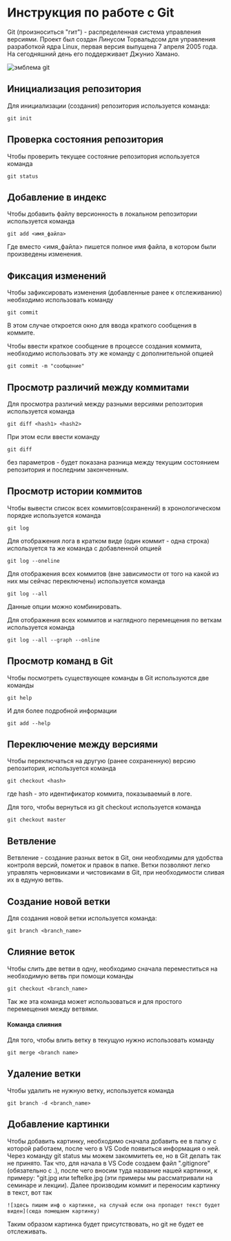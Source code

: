 # **Инструкция по работе с Git**

Git (произноситься "гит") - распределенная система управления версиями. Проект был создан Линусом Торвальдсом для управления разработкой ядра Linux, первая версия выпущена 7 апреля 2005 года. На сегодняшний день его поддерживает Джунио Хамано.

![эмблема git](git.jpg)

## Инициализация репозитория

Для инициализации (создания) репозитория используется команда:

    git init

## Проверка состояния репозитория

Чтобы проверить текущее состояние репозитория используется команда 

    git status

## Добавление в индекс

Чтобы добавить файлу версионность в локальном репозитории используется команда 

    git add <имя_файла>

Где вместо <имя_файла> пишется полное имя файла, в котором были произведены изменения. 

## Фиксация изменений

Чтобы зафиксировать изменения (добавленные ранее к отслеживанию) необходимо использовать команду 

    git commit

В этом случае откроется окно для ввода краткого сообщения в коммите.

Чтобы ввести краткое сообщение в процессе создания коммита, необходимо использовать эту же команду с дополнительной опцией 

    git commit -m "сообщение"

## Просмотр различий между коммитами

Для просмотра различий между разными версиями репозитория используется команда 

    git diff <hash1> <hash2>

При этом если ввести команду 

    git diff

без параметров - будет показана разница между текущим состоянием репозитория и последним законченным.

## Просмотр истории коммитов

Чтобы вывести список всех коммитов(сохранений) в хронологическом порядке используется команда

    git log

Для отображения лога в кратком виде (один коммит - одна строка) используется та же команда с добавленной опцией

    git log --oneline
Для отображения всех коммитов (вне зависимости от того на какой из них мы сейчас переключены) используется команда

    git log --all

Данные опции можно комбинировать.

Для отображения всех коммитов и наглядного перемещения по веткам используется команда

    git log --all --graph --online

## Просмотр команд в Git

Чтобы посмотреть существующее команды в Git используются две команды

    git help
И для более подробной информации

    git add --help

## Переключение между версиями 

Чтобы переключаться на другую (ранее сохраненную) версию репозитория, используется команда

    git checkout <hash>

где hash - это идентификатор коммита, показываемый в логе.

Для того, чтобы вернуться из git checkout используется команда 

    git checkout master
    
## Ветвление

Ветвление - создание разных веток в Git, они необходимы для удобства контроля версий, пометок и правок в папке. Ветки позволяют легко управлять черновиками и чистовиками в Git, при необходимости сливая их в едуную ветвь.

## Создание новой ветки

Для создания новой ветки используется команда:

    git branch <branch_name>
    
## Слияние веток    

Чтобы слить две ветви в одну, необходимо сначала переместиться на необходимую ветвь при помощи команды

    git checkout <branch_name>

Так же эта команда может использоваться и для простого перемещения между ветвями.

#### Команда слияния

Для того, чтобы влить ветку в текущую нужно использовать команду

    git merge <branch name>

## Удаление ветки  

Чтобы удалить не нужную ветку, используется команда

    git branch -d <branch_name>

## Добавление картинки

Чтобы добавить картинку, необходимо сначала добавить ее в папку с которой работаем, после чего в VS Code появиться информация о ней. Через команду git status мы можем закоммитеть ее, но в Git делать так не принято. Так что, для начала в  VS Code создаем файл ".gitignore" (обязательно с .), после чего вносим туда название нашей картинки, к примеру: "git.jpg или teftelke.jpg (эти примеры мы рассматривали на семинаре и лекции). Далее производим коммит и переносим картинку в текст, вот так

    ![здесь пишем инф о картинке, на случай если она пропадет текст будет виден](сюда помещаем картинку)

Таким образом картинка будет присутствовать, но git не будет ее отслеживать.
